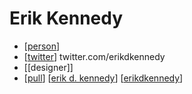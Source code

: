 # Erik Kennedy

- [[person]]
- [[twitter]] twitter.com/erikdkennedy
- [[designer]]
- [[pull]] [[erik d. kennedy]] [[erikdkennedy]]


[//begin]: # "Autogenerated link references for markdown compatibility"
[person]: person "Person"
[twitter]: twitter "Twitter"
[pull]: pull "Pull"
[erik d. kennedy]: erik-d-kennedy "Erik D. Kennedy"
[erikdkennedy]: erikdkennedy "Erikdkennedy"
[//end]: # "Autogenerated link references"